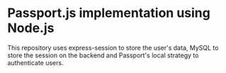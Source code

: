 # Passport.js implementation using Node.js

This repository uses express-session to store the user's data, MySQL to store the session on the backend and Passport's local strategy to authenticate users.

